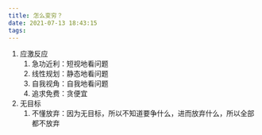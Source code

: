 ```yaml
---
title: 怎么变穷？
date: 2021-07-13 18:43:15
tags: 
---
```


1. 应激反应
   1. 急功近利：短视地看问题
   2. 线性规划：静态地看问题
   3. 自我视角：自我地看问题
   4. 追求免费：贪便宜
2. 无目标
   1. 不懂放弃：因为无目标，所以不知道要争什么，进而放弃什么，所以全部都不放弃

